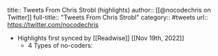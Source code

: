 title:: Tweets From Chris Strobl (highlights)
author:: [[@nocodechris on Twitter]]
full-title:: "Tweets From Chris Strobl"
category:: #tweets
url:: https://twitter.com/nocodechris

- Highlights first synced by [[Readwise]] [[Nov 19th, 2022]]
	- 4 Types of no-coders: